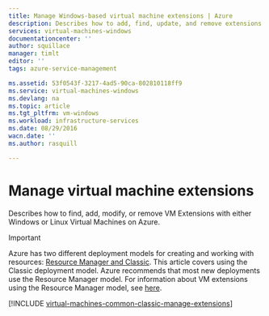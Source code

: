 ```yaml
---
title: Manage Windows-based virtual machine extensions | Azure
description: Describes how to add, find, update, and remove extensions for Azure virtual machines, in the classic deployment model.
services: virtual-machines-windows
documentationcenter: ''
author: squillace
manager: timlt
editor: ''
tags: azure-service-management

ms.assetid: 53f0543f-3217-4ad5-90ca-802810118ff9
ms.service: virtual-machines-windows
ms.devlang: na
ms.topic: article
ms.tgt_pltfrm: vm-windows
ms.workload: infrastructure-services
ms.date: 08/29/2016
wacn.date: ''
ms.author: rasquill

---
```

# Manage virtual machine extensions
Describes how to find, add, modify, or remove VM Extensions with either Windows or Linux Virtual Machines on Azure.

> [!IMPORTANT] 
> Azure has two different deployment models for creating and working with resources: [Resource Manager and Classic](../azure-resource-manager/resource-manager-deployment-model.md). This article covers using the Classic deployment model. Azure recommends that most new deployments use the Resource Manager model. For information about VM extensions using the Resource Manager model, see [here](virtual-machines-windows-extensions-features.md?toc=%2fazure%2fvirtual-machines%2fwindows%2ftoc.json).

[!INCLUDE [virtual-machines-common-classic-manage-extensions](../../includes/virtual-machines-common-classic-manage-extensions.md)]